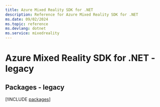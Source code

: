 ```yaml
---
title: Azure Mixed Reality SDK for .NET
description: Reference for Azure Mixed Reality SDK for .NET
ms.date: 09/02/2024
ms.topic: reference
ms.devlang: dotnet
ms.service: mixedreality
---
```

# Azure Mixed Reality SDK for .NET - legacy
## Packages - legacy
[!INCLUDE [packages](mixed-reality-index.md)]
